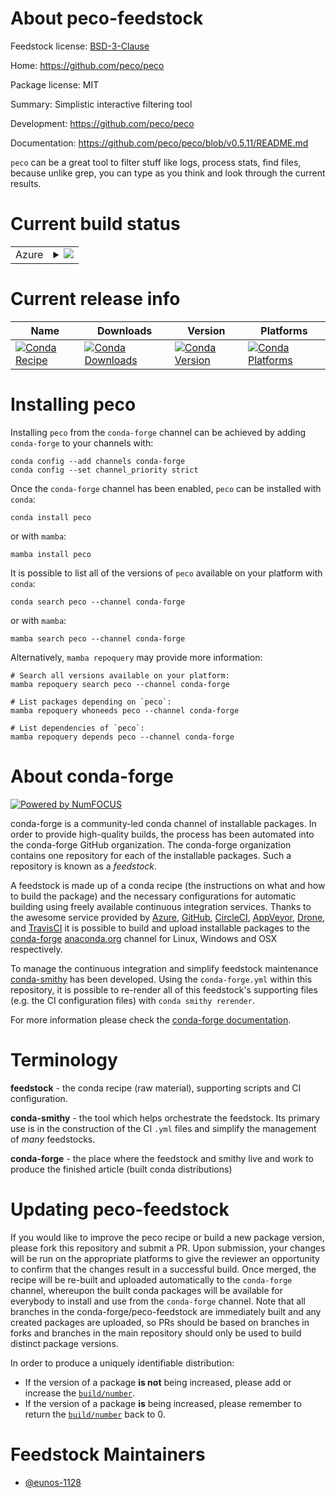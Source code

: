 About peco-feedstock
====================

Feedstock license: [BSD-3-Clause](https://github.com/conda-forge/peco-feedstock/blob/main/LICENSE.txt)

Home: https://github.com/peco/peco

Package license: MIT

Summary: Simplistic interactive filtering tool

Development: https://github.com/peco/peco

Documentation: https://github.com/peco/peco/blob/v0.5.11/README.md

`peco` can be a great tool to filter stuff like logs,
process stats, find files, because unlike grep,
you can type as you think and look through the current results.

Current build status
====================


<table>
    
  <tr>
    <td>Azure</td>
    <td>
      <details>
        <summary>
          <a href="https://dev.azure.com/conda-forge/feedstock-builds/_build/latest?definitionId=23416&branchName=main">
            <img src="https://dev.azure.com/conda-forge/feedstock-builds/_apis/build/status/peco-feedstock?branchName=main">
          </a>
        </summary>
        <table>
          <thead><tr><th>Variant</th><th>Status</th></tr></thead>
          <tbody><tr>
              <td>linux_64</td>
              <td>
                <a href="https://dev.azure.com/conda-forge/feedstock-builds/_build/latest?definitionId=23416&branchName=main">
                  <img src="https://dev.azure.com/conda-forge/feedstock-builds/_apis/build/status/peco-feedstock?branchName=main&jobName=linux&configuration=linux%20linux_64_" alt="variant">
                </a>
              </td>
            </tr><tr>
              <td>linux_aarch64</td>
              <td>
                <a href="https://dev.azure.com/conda-forge/feedstock-builds/_build/latest?definitionId=23416&branchName=main">
                  <img src="https://dev.azure.com/conda-forge/feedstock-builds/_apis/build/status/peco-feedstock?branchName=main&jobName=linux&configuration=linux%20linux_aarch64_" alt="variant">
                </a>
              </td>
            </tr><tr>
              <td>linux_ppc64le</td>
              <td>
                <a href="https://dev.azure.com/conda-forge/feedstock-builds/_build/latest?definitionId=23416&branchName=main">
                  <img src="https://dev.azure.com/conda-forge/feedstock-builds/_apis/build/status/peco-feedstock?branchName=main&jobName=linux&configuration=linux%20linux_ppc64le_" alt="variant">
                </a>
              </td>
            </tr><tr>
              <td>osx_64</td>
              <td>
                <a href="https://dev.azure.com/conda-forge/feedstock-builds/_build/latest?definitionId=23416&branchName=main">
                  <img src="https://dev.azure.com/conda-forge/feedstock-builds/_apis/build/status/peco-feedstock?branchName=main&jobName=osx&configuration=osx%20osx_64_" alt="variant">
                </a>
              </td>
            </tr><tr>
              <td>osx_arm64</td>
              <td>
                <a href="https://dev.azure.com/conda-forge/feedstock-builds/_build/latest?definitionId=23416&branchName=main">
                  <img src="https://dev.azure.com/conda-forge/feedstock-builds/_apis/build/status/peco-feedstock?branchName=main&jobName=osx&configuration=osx%20osx_arm64_" alt="variant">
                </a>
              </td>
            </tr><tr>
              <td>win_64</td>
              <td>
                <a href="https://dev.azure.com/conda-forge/feedstock-builds/_build/latest?definitionId=23416&branchName=main">
                  <img src="https://dev.azure.com/conda-forge/feedstock-builds/_apis/build/status/peco-feedstock?branchName=main&jobName=win&configuration=win%20win_64_" alt="variant">
                </a>
              </td>
            </tr>
          </tbody>
        </table>
      </details>
    </td>
  </tr>
</table>

Current release info
====================

| Name | Downloads | Version | Platforms |
| --- | --- | --- | --- |
| [![Conda Recipe](https://img.shields.io/badge/recipe-peco-green.svg)](https://anaconda.org/conda-forge/peco) | [![Conda Downloads](https://img.shields.io/conda/dn/conda-forge/peco.svg)](https://anaconda.org/conda-forge/peco) | [![Conda Version](https://img.shields.io/conda/vn/conda-forge/peco.svg)](https://anaconda.org/conda-forge/peco) | [![Conda Platforms](https://img.shields.io/conda/pn/conda-forge/peco.svg)](https://anaconda.org/conda-forge/peco) |

Installing peco
===============

Installing `peco` from the `conda-forge` channel can be achieved by adding `conda-forge` to your channels with:

```
conda config --add channels conda-forge
conda config --set channel_priority strict
```

Once the `conda-forge` channel has been enabled, `peco` can be installed with `conda`:

```
conda install peco
```

or with `mamba`:

```
mamba install peco
```

It is possible to list all of the versions of `peco` available on your platform with `conda`:

```
conda search peco --channel conda-forge
```

or with `mamba`:

```
mamba search peco --channel conda-forge
```

Alternatively, `mamba repoquery` may provide more information:

```
# Search all versions available on your platform:
mamba repoquery search peco --channel conda-forge

# List packages depending on `peco`:
mamba repoquery whoneeds peco --channel conda-forge

# List dependencies of `peco`:
mamba repoquery depends peco --channel conda-forge
```


About conda-forge
=================

[![Powered by
NumFOCUS](https://img.shields.io/badge/powered%20by-NumFOCUS-orange.svg?style=flat&colorA=E1523D&colorB=007D8A)](https://numfocus.org)

conda-forge is a community-led conda channel of installable packages.
In order to provide high-quality builds, the process has been automated into the
conda-forge GitHub organization. The conda-forge organization contains one repository
for each of the installable packages. Such a repository is known as a *feedstock*.

A feedstock is made up of a conda recipe (the instructions on what and how to build
the package) and the necessary configurations for automatic building using freely
available continuous integration services. Thanks to the awesome service provided by
[Azure](https://azure.microsoft.com/en-us/services/devops/), [GitHub](https://github.com/),
[CircleCI](https://circleci.com/), [AppVeyor](https://www.appveyor.com/),
[Drone](https://cloud.drone.io/welcome), and [TravisCI](https://travis-ci.com/)
it is possible to build and upload installable packages to the
[conda-forge](https://anaconda.org/conda-forge) [anaconda.org](https://anaconda.org/)
channel for Linux, Windows and OSX respectively.

To manage the continuous integration and simplify feedstock maintenance
[conda-smithy](https://github.com/conda-forge/conda-smithy) has been developed.
Using the ``conda-forge.yml`` within this repository, it is possible to re-render all of
this feedstock's supporting files (e.g. the CI configuration files) with ``conda smithy rerender``.

For more information please check the [conda-forge documentation](https://conda-forge.org/docs/).

Terminology
===========

**feedstock** - the conda recipe (raw material), supporting scripts and CI configuration.

**conda-smithy** - the tool which helps orchestrate the feedstock.
                   Its primary use is in the construction of the CI ``.yml`` files
                   and simplify the management of *many* feedstocks.

**conda-forge** - the place where the feedstock and smithy live and work to
                  produce the finished article (built conda distributions)


Updating peco-feedstock
=======================

If you would like to improve the peco recipe or build a new
package version, please fork this repository and submit a PR. Upon submission,
your changes will be run on the appropriate platforms to give the reviewer an
opportunity to confirm that the changes result in a successful build. Once
merged, the recipe will be re-built and uploaded automatically to the
`conda-forge` channel, whereupon the built conda packages will be available for
everybody to install and use from the `conda-forge` channel.
Note that all branches in the conda-forge/peco-feedstock are
immediately built and any created packages are uploaded, so PRs should be based
on branches in forks and branches in the main repository should only be used to
build distinct package versions.

In order to produce a uniquely identifiable distribution:
 * If the version of a package **is not** being increased, please add or increase
   the [``build/number``](https://docs.conda.io/projects/conda-build/en/latest/resources/define-metadata.html#build-number-and-string).
 * If the version of a package **is** being increased, please remember to return
   the [``build/number``](https://docs.conda.io/projects/conda-build/en/latest/resources/define-metadata.html#build-number-and-string)
   back to 0.

Feedstock Maintainers
=====================

* [@eunos-1128](https://github.com/eunos-1128/)

